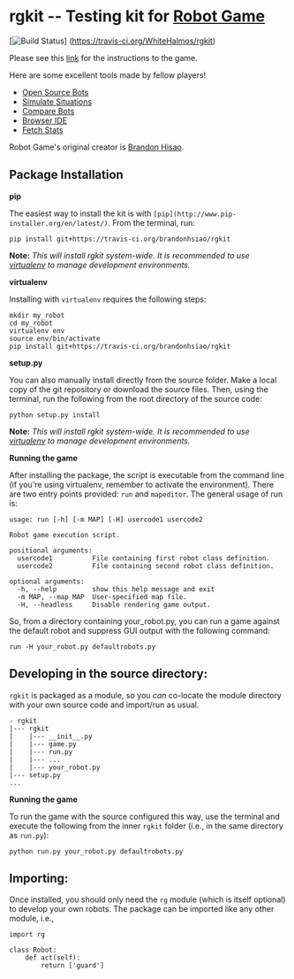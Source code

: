 rgkit -- Testing kit for [Robot Game](http://robotgame.net/)
========================

[![Build Status](https://travis-ci.org/WhiteHalmos/rgkit.png?branch=master)]
(https://travis-ci.org/WhiteHalmos/rgkit)

Please see this [link](http://robotgame.whitehalmos.org/kit) for
the instructions to the game.

Here are some excellent tools made by fellow players!
* [Open Source Bots](https://github.com/mpeterv/robotgame-bots)
* [Simulate Situations](https://github.com/mpeterv/rgsimulator)
* [Compare Bots](https://github.com/mueslo/rgcompare)
* [Browser IDE](https://github.com/bsuh/rgfiddle)
* [Fetch Stats](https://github.com/afffsdd/Get-Robot)

Robot Game's original creator is
[Brandon Hisao](https://github.com/brandonhsiao).

## Package Installation

__pip__

The easiest way to install the kit is with `[pip](http://www.pip-installer.org/en/latest/)`. From the terminal, run:

`pip install git+https://travis-ci.org/brandonhsiao/rgkit`

__Note:__ *This will install rgkit system-wide. It is recommended to use [virtualenv](http://www.virtualenv.org/en/latest/) to manage development environments.*

__virtualenv__

Installing with `virtualenv` requires the following steps:

```
mkdir my_robot
cd my_robot
virtualenv env
source env/bin/activate
pip install git+https://travis-ci.org/brandonhsiao/rgkit
```

__setup.py__

You can also manually install directly from the source folder. Make a local copy of the git repository or download the source files. Then, using the terminal, run the following from the root directory of the source code:

`python setup.py install`

__Note:__ *This will install rgkit system-wide. It is recommended to use [virtualenv](http://www.virtualenv.org/en/latest/) to manage development environments.*

__Running the game__

After installing the package, the script is executable from the command line (if you're using virtualenv, remember to activate the environment). There are two entry points provided: `run` and `mapeditor`. The general usage of run is:

```
usage: run [-h] [-m MAP] [-H] usercode1 usercode2

Robot game execution script.

positional arguments:
  usercode1          File containing first robot class definition.
  usercode2          File containing second robot class definition.

optional arguments:
  -h, --help         show this help message and exit
  -m MAP, --map MAP  User-specified map file.
  -H, --headless     Disable rendering game output.
```

So, from a directory containing your_robot.py, you can run a game against the default robot and suppress GUI output with the following command:

`run -H your_robot.py defaultrobots.py`

## Developing in the source directory:

`rgkit` is packaged as a module, so you *can* co-locate the module directory with your own source code and import/run as usual. 
```
- rgkit
|--- rgkit
|    |--- __init__.py
|    |--- game.py
|    |--- run.py
|    |--- ...
|    |--- your_robot.py
|--- setup.py
...
```

__Running the game__

To run the game with the source configured this way, use the terminal and execute the following from the inner `rgkit` folder (i.e., in the same directory as `run.py`):

`python run.py your_robot.py defaultrobots.py`

## Importing:

Once installed, you should only need the `rg` module (which is itself optional) to develop your own robots. The package can be imported like any other module, i.e.,

```
import rg

class Robot:
    def act(self):
        return ['guard']

```
